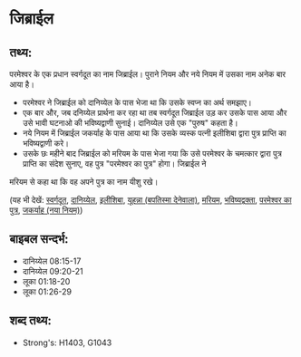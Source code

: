 # जिब्राईल #

## तथ्य: ##

परमेश्वर के एक प्रधान स्वर्गदूत का नाम जिब्राईल। पुराने नियम और नये नियम में उसका नाम अनेक बार आया है।

* परमेश्वर ने जिब्राईल को दानिय्येल के पास भेजा था कि उसके स्वप्न का अर्थ समझाए।
* एक बार और, जब दनिय्येल प्रार्थना कर रहा था तब स्वर्गदूत जिब्राईल उड़ कर उसके पास आया और उसे भावी घटनाओ की भविष्यद्वाणी सुनाई। दानिय्येल उसे एक "पुरुष" कहता है।
* नये नियम में जिब्राईल जकर्याह के पास आया था कि उसके व्यस्क पत्नी इलीशिबा द्वारा पुत्र प्राप्ति का भविष्यद्वाणी करे।
* उसके छः महीने बाद जिब्राईल को मरियम के पास भेजा गया कि उसे परमेश्वर के चमत्कार द्वारा पुत्र प्राप्ति का संदेश सुनाए, वह पुत्र "परमेश्वर का पुत्र" होगा। जिब्राईल ने

मरियम से कहा था कि वह अपने पुत्र का नाम यीशु रखे।

(यह भी देखें: [स्वर्गदूत](../angel.md), [दानिय्येल](../daniel.md), [इलीशिबा](../elizabeth.md), [यूहन्ना (बपतिस्मा देनेवाला)](../johnthebaptist.md), [मरियम](../mary.md), [भविष्यद्वक्ता](../prophet.md), [परमेश्वर का पुत्र](../sonofgod.md), [जकर्याह (नया नियम)](../zechariahnt.md))

## बाइबल सन्दर्भ: ##

* दानिय्येल 08:15-17
* दानिय्येल 09:20-21
* लूका 01:18-20
* लूका 01:26-29

## शब्द तथ्य: ##

* Strong's:  H1403, G1043
